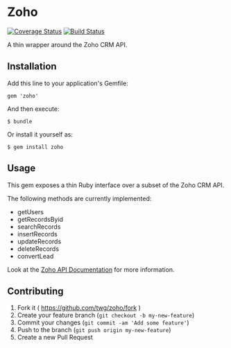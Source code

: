 # Zoho
[![Coverage Status](https://coveralls.io/repos/twg/zoho/badge.svg?branch=dexter)](https://coveralls.io/r/twg/zoho?branch=master)
[![Build Status](https://travis-ci.org/twg/zoho.svg?branch=master)](https://travis-ci.org/twg/zoho)

A thin wrapper around the Zoho CRM API.

## Installation

Add this line to your application's Gemfile:

    gem 'zoho'

And then execute:

    $ bundle

Or install it yourself as:

    $ gem install zoho

## Usage

This gem exposes a thin Ruby interface over a subset of the Zoho CRM API.

The following methods are currently implemented:

* getUsers
* getRecordsByid
* searchRecords
* insertRecords
* updateRecords
* deleteRecords
* convertLead

Look at the [Zoho API Documentation](https://www.zoho.com/crm/help/api/) for
more information.

## Contributing

1. Fork it ( https://github.com/twg/zoho/fork )
2. Create your feature branch (`git checkout -b my-new-feature`)
3. Commit your changes (`git commit -am 'Add some feature'`)
4. Push to the branch (`git push origin my-new-feature`)
5. Create a new Pull Request
